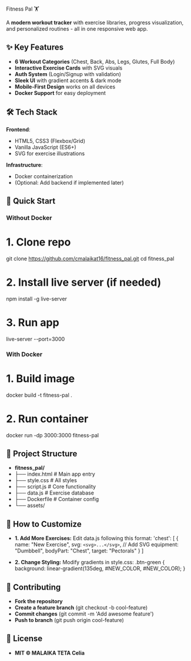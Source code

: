Fitness Pal 🏋️
  
A **modern workout tracker** with exercise libraries, progress visualization, and personalized routines - all in one responsive web app.

## ✨ Key Features  
- **6 Workout Categories** (Chest, Back, Abs, Legs, Glutes, Full Body)  
- **Interactive Exercise Cards** with SVG visuals  
- **Auth System** (Login/Signup with validation)  
- **Sleek UI** with gradient accents & dark mode  
- **Mobile-First Design** works on all devices  
- **Docker Support** for easy deployment  

## 🛠 Tech Stack  
**Frontend**:  
- HTML5, CSS3 (Flexbox/Grid)  
- Vanilla JavaScript (ES6+)  
- SVG for exercise illustrations  

**Infrastructure**:  
- Docker containerization  
- (Optional: Add backend if implemented later)  

## 🚀 Quick Start  

### Without Docker  
# 1. Clone repo
git clone https://github.com/cmalaikat16/fitness_pal.git
cd fitness_pal

# 2. Install live server (if needed)
npm install -g live-server

# 3. Run app
live-server --port=3000

### With Docker 
# 1. Build image
docker build -t fitness-pal .

# 2. Run container
docker run -dp 3000:3000 fitness-pal

## 📂 Project Structure
- **fitness_pal/**
- ├── index.html          # Main app entry
- ├── style.css           # All styles
- ├── script.js           # Core functionality
- ├── data.js             # Exercise database
- ├── Dockerfile          # Container config
- └── assets/             

## 🔧 How to Customize
- **1. Add More Exercises:**
Edit data.js following this format:
'chest': [
    {
        name: "New Exercise",
        svg: `<svg>...</svg>`, // Add SVG
        equipment: "Dumbbell",
        bodyPart: "Chest",
        target: "Pectorals"
    }
]

- **2. Change Styling:**
Modify gradients in style.css:
.btn-green {
    background: linear-gradient(135deg, #NEW_COLOR, #NEW_COLOR);
}

## 🤝 Contributing
- **Fork the repository**
- **Create a feature branch** (git checkout -b cool-feature)
- **Commit changes** (git commit -m 'Add awesome feature')
- **Push to branch** (git push origin cool-feature)


## 📜 License
- **MIT © MALAIKA TETA Celia**



